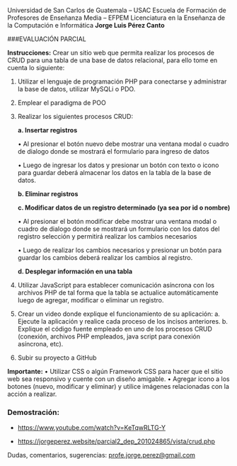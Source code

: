 Universidad de San Carlos de Guatemala – USAC
Escuela de Formación de Profesores de Enseñanza Media – EFPEM 
Licenciatura en la Enseñanza de la Computación e Informática
**Jorge Luis Pérez Canto**

###EVALUACIÓN PARCIAL

**Instrucciones:**
Crear un sitio web que permita realizar los procesos de CRUD para una tabla de una base de datos relacional, para ello tome en cuenta lo siguiente:

1. Utilizar el lenguaje de programación PHP para conectarse y administrar la base de datos, utilizar MySQLi o PDO.

2. Emplear el paradigma de POO

3. Realizar los siguientes procesos CRUD:

	**a.	Insertar registros**

	•	Al presionar el botón nuevo debe mostrar una ventana modal o cuadro de dialogo donde se mostrará el formulario para ingreso de datos

	•	Luego de ingresar los datos y presionar un botón con texto o icono para guardar deberá almacenar los datos en la tabla de la base de datos.

	**b.	Eliminar registros**

	**c.	Modificar datos de un registro determinado (ya sea por id o nombre)**

	•	Al presionar el botón modificar debe mostrar una ventana modal o cuadro de dialogo donde se mostrará un formulario con los datos del registro selección y permitirá realizar los cambios necesarios

	•	Luego de realizar los cambios necesarios y presionar un botón para guardar los cambios deberá realizar los cambios al registro. 

	**d.	Desplegar información en una tabla**
 
4. Utilizar JavaScript para establecer comunicación asíncrona con los archivos PHP de tal forma que la tabla se actualice automáticamente luego de agregar, modificar o eliminar un registro. 

5.	Crear un video donde explique el funcionamiento de su aplicación: 
a.	Ejecute la aplicación y realice cada proceso de los incisos anteriores.
b.	Explique el código fuente empleado en uno de los procesos CRUD (conexión, archivos PHP empleados, java script para conexión asíncrona, etc).

6. Subir su proyecto a GitHub 

**Importante:**
•	Utilizar CSS o algún Framework CSS para hacer que el sitio web sea responsivo y cuente con un diseño amigable. 
•	Agregar icono a los botones (nuevo, modificar y eliminar) y utilice imágenes relacionadas con la acción a realizar.

### Demostración:
- https://www.youtube.com/watch?v=KeTqwRLTG-Y

- https://jorgeperez.website/parcial2_dep_201024865/vista/crud.php


Dudas, comentarios, sugerencias: profe.jorge.perez@gmail.com


